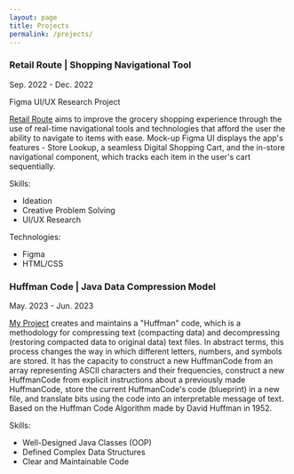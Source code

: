 ```yaml
---
layout: page
title: Projects
permalink: /projects/
---
```


### Retail Route \| Shopping Navigational Tool
Sep. 2022 - Dec. 2022

Figma UI/UX Research Project

[Retail Route](https://www.figma.com/file/c4JyMpBs7Ssbu4EzY34r7A/Retail-Route-Prototype?node-id=0%3A1&t=vPbFQ6oYMCbamRoM-1) aims to improve the grocery shopping experience through the use of real-time navigational tools and technologies that afford the user the ability to navigate to items with ease. Mock-up Figma UI displays the app's features - Store Lookup, a seamless Digital Shopping Cart, and the in-store navigational component, which tracks each item in the user's cart sequentially. 

Skills:
- Ideation
- Creative Problem Solving
- UI/UX Research

Technologies:
- Figma
- HTML/CSS

### Huffman Code \| Java Data Compression Model 
May. 2023 - Jun. 2023

[My Project](https://github.com/simku22/HuffmanCode) creates and maintains a "Huffman" code, which is a methodology for compressing text (compacting data) and decompressing (restoring compacted data to original data) text files. In abstract terms, this process changes the way in which different letters, numbers, and symbols are stored. It has the capacity to construct a new HuffmanCode from an array representing ASCII characters and their frequencies, construct a new HuffmanCode from explicit instructions about a previously made HuffmanCode, store the current HuffmanCode's code (blueprint) in a new file, and translate bits using the code into an interpretable message of text. Based on the Huffman Code Algorithm made by David Huffman in 1952.

Skills:
- Well-Designed Java Classes (OOP)
- Defined Complex Data Structures
- Clear and Maintainable Code